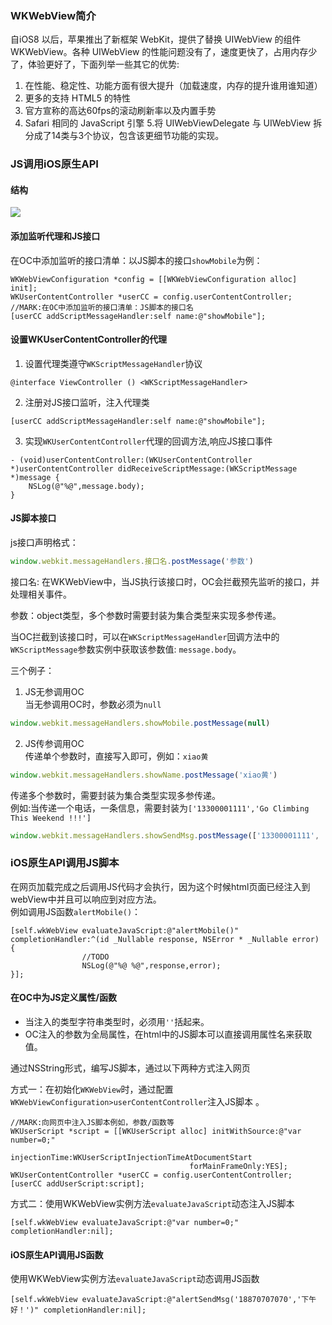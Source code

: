 ### WKWebView简介
自iOS8 以后，苹果推出了新框架 WebKit，提供了替换 UIWebView 的组件 WKWebView。各种 UIWebView 的性能问题没有了，速度更快了，占用内存少了，体验更好了，下面列举一些其它的优势:
1. 在性能、稳定性、功能方面有很大提升（加载速度，内存的提升谁用谁知道）
2. 更多的支持 HTML5 的特性
3. 官方宣称的高达60fps的滚动刷新率以及内置手势
4. Safari 相同的 JavaScript 引擎
5.将 UIWebViewDelegate 与 UIWebView 拆分成了14类与3个协议，包含该更细节功能的实现。
### JS调用iOS原生API
#### 结构
![](http://www.plantuml.com/plantuml/svg/XLPjJzjM5FxkNt55f2O19rAtRnv2cfYg3TGnZMtvCBhAYIzWC3Po73AqTgAKT2bloQ30odi75BHHHeK6D27ap_XUXq_z2plNrpOEfThz0BxsEVSvvpdFEJUMQcaOfRfJEFs3YlDaORQhjp6rIjSFXGpMBMoYGImhs1JiohF6_evziKrAasH-ooa_0rkxicjN5kXwXHHF1QmhdgqGRUKBEM-hPEUO_Z5F3rwHZHNalOyAKVPbSqRAQ78sAyhfh6NA6KjK6MI_dC6YhEk69LkgeOjOpus0H-EeVhLoHBQsf5WYxkm_eUlFnLWaRjStwFIk6FirJcOB_kksE2aSmbCKOhdZBXQAKvqYvQ8N2koz9svm1o18uOspF-UPRP-HYvBqjQ5WyLkSiMHzGCFYFKE33CLxfZo2nKxDo2dY5x8bf-KiZWgZScPO7i2eHUtfPHozsFhycwzQsjkvKqV7BmA2vQOCbBS7h7iVs7hu4D7bT_Ha2OA0JV2-3SLK9QxggfLIhK4NNieOUhywa3DTbgImwPW1ndXCrdAoXRlaCRatOwgZ5dYCZ6gOcNyfwug6JUxrM0W5na-z3gupZ1AAD950vEqcdTXdaIOI8VXKz_TPR8AV1GfY_qn30opKchljTIZr8FDmudxU7qRg7jVP_X6u9b9lFzcbILOKpivzdCr2zNncT4RnBSOCpAFJ2udz3OKro0-0k6uxrmihaR2hEz14F32FFW_aLfeaHLL0XbWTmqt7VYI8h6lZSSCT0cIwENKriKrU7lXLQnPNhv4pCrXIzI5GFTJyEnM8w3VC-xAgkyBhqRLnwJCF5ohYozwV7EXQyIXYOYKi-w4ijmdhwAemvzIEe3WX5OqqaPQLXh9qVe-KTaXvBh0PDR8-2p2KwDBnTKZHYBlS-RFx6pqvk6vwRnwj_qsEB-rQtNbn8C6amSYkiIWanEqZ_eeAxbVB64L6FqXReF-M6lj5OCy-hzgrHJRs43FXTgOwC6WnIzv6A39WokC2WDYLUR9-mAbFTTELq_SNirT_Jf7fxKQjvhC2xnf7buoCjTz9-R2hboTDpmjaRka6KjgmB6E4GV4-aEucQQbiNwu5f_hre8jpTcszJ_ya2H7qTDhdR-XP5KmuYBCw5KPvVx7g-mLVWFG-_TCaq48AUrotG6GJCNu64ceSFuLq-VZhqr5UrHKZdypZzB1g9M-KDHagQp9KpXYlPnpy-PDzNb4LVcK0HwIsI5VOHSInE9dSaDC7vdfEqswKn6jCATnva2wTUKsBVpKppWenVqPAorszSELTJIm05no0J5pqwS0ZMTi4TE2IspN-sGk-mvbUdicqeOo36ZlSvQglSEASLCdQ9IbDD-gR32sipmvlkNSHisnCJpgJxvp3rrBiKKVSgUxJvtKnrXfd5rInZCIO4MyyMOMTY4ZXrAukHyIVnSTYc_WJWkETIjrrJIJYv8Zj42GMIoRZZPUhi8iAgUwMkoseDV4ZwzC72SHsNBcIDoNSf51x4vKwqbHz64NoWogeyOQctMREyxi3M0CrGatenYkxUdgjOC5h3uOyO6Ai0xOdOxfzJkfFOHg00-0AV98X8w7XVikFCv1Rq8qVg1vyKzt_wyOL5FBXKRY1fRKSVX2eXknECTsxCY75OqWjvEKPeVP77bvQWw48YAbk2GKTStsy7nQR3c35SvHuWmM7-h_0-WsWp1JInZWscKusPnYH_Er_)

#### 添加监听代理和JS接口
在OC中添加监听的接口清单：以JS脚本的接口`showMobile`为例：
```objc
WKWebViewConfiguration *config = [[WKWebViewConfiguration alloc] init];
WKUserContentController *userCC = config.userContentController;
//MARK:在OC中添加监听的接口清单：JS脚本的接口名
[userCC addScriptMessageHandler:self name:@"showMobile"];
```
#### 设置WKUserContentController的代理

1. 设置代理类遵守`WKScriptMessageHandler`协议
```objc
@interface ViewController () <WKScriptMessageHandler>
```
2. 注册对JS接口监听，注入代理类
```objc
[userCC addScriptMessageHandler:self name:@"showMobile"];
```
3. 实现`WKUserContentController`代理的回调方法,响应JS接口事件
```objc
- (void)userContentController:(WKUserContentController *)userContentController didReceiveScriptMessage:(WKScriptMessage *)message {
    NSLog(@"%@",message.body);
}
```

#### JS脚本接口
js接口声明格式：
```js
window.webkit.messageHandlers.接口名.postMessage('参数')
```
接口名: 在WKWebView中，当JS执行该接口时，OC会拦截预先监听的接口，并处理相关事件。

参数：object类型，多个参数时需要封装为集合类型来实现多参传递。

当OC拦截到该接口时，可以在`WKScriptMessageHandler`回调方法中的`WKScriptMessage`参数实例中获取该参数值: `message.body`。

三个例子：
1. JS无参调用OC<br/>
当无参调用OC时，参数必须为`null`
```js
window.webkit.messageHandlers.showMobile.postMessage(null)
```

2. JS传参调用OC<br/>
传递单个参数时，直接写入即可，例如：`xiao黄`
```js
window.webkit.messageHandlers.showName.postMessage('xiao黄')
```
传递多个参数时，需要封装为集合类型实现多参传递。<br/>
例如:当传递一个电话，一条信息，需要封装为`['13300001111','Go Climbing This Weekend !!!']`
```js
window.webkit.messageHandlers.showSendMsg.postMessage(['13300001111', 'Go Climbing This Weekend !!!'])
```
### iOS原生API调用JS脚本
在网页加载完成之后调用JS代码才会执行，因为这个时候html页面已经注入到webView中并且可以响应到对应方法。<br/>
例如调用JS函数`alertMobile()`：
```objc
[self.wkWebView evaluateJavaScript:@"alertMobile()" completionHandler:^(id _Nullable response, NSError * _Nullable error) {
                //TODO
                NSLog(@"%@ %@",response,error);
}];
```

#### 在OC中为JS定义属性/函数

* 当注入的类型字符串类型时，必须用`''`括起来。<br/>
* OC注入的参数为全局属性，在html中的JS脚本可以直接调用属性名来获取值。<br/>

通过NSString形式，编写JS脚本，通过以下两种方式注入网页

方式一：在初始化`WKWebView`时，通过配置`WKWebViewConfiguration>userContentController`注入JS脚本  。
```objc
//MARK:向网页中注入JS脚本例如，参数/函数等
WKUserScript *script = [[WKUserScript alloc] initWithSource:@"var number=0;"
                                                injectionTime:WKUserScriptInjectionTimeAtDocumentStart
                                        forMainFrameOnly:YES];
WKUserContentController *userCC = config.userContentController;
[userCC addUserScript:script];
```
方式二：使用WKWebView实例方法`evaluateJavaScript`动态注入JS脚本

```objc
[self.wkWebView evaluateJavaScript:@"var number=0;" completionHandler:nil];
```
#### iOS原生API调用JS函数
使用WKWebView实例方法`evaluateJavaScript`动态调用JS函数
```objc
[self.wkWebView evaluateJavaScript:@"alertSendMsg('18870707070','下午好！')" completionHandler:nil];
```


